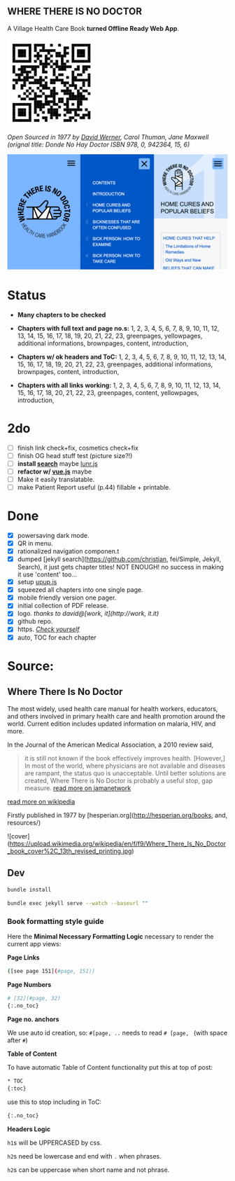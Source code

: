 WHERE THERE IS NO DOCTOR
---
A Village Health Care Book **turned Offline Ready Web App**.

![qr link](qr.jpg)

_Open Sourced in 1977 by [David Werner](http://davidbwerner.info/), Carol Thuman, Jane Maxwell
(orignal title: Donde No Hay Doctor ISBN	978, 0, 942364, 15, 6)_


![app logo](screen.gif)


# Status

- **Many chapters to be checked**

- **Chapters with full text and page no.s:** 1, 2, 3, 4, 5, 6, 7, 8, 9, 10, 11, 12, 13, 14, 15, 16, 17, 18, 19, 20, 21, 22, 23, greenpages, yellowpages, additional informations, brownpages, content, introduction,

- **Chapters w/ ok headers and ToC:** 1, 2, 3, 4, 5, 6, 7, 8, 9, 10, 11, 12, 13, 14, 15, 16, 17, 18, 19, 20, 21, 22, 23, greenpages, additional informations, brownpages, content, introduction,

- **Chapters with all links working:**  1, 2, 3, 4, 5, 6, 7, 8, 9, 10, 11, 12, 13, 14, 15, 16, 17, 18, 20, 21, 22, 23, greenpages, content, yellowpages, introduction,


# 2do

- [ ] finish link check+fix, cosmetics check+fix
- [ ] finish OG head stuff test (picture size?!)
- [ ] **install [search](https://github.com/olivernn/lunr.js)** maybe [lunr.js](http://lunrjs.com/)
- [ ] **refactor w/ [vue.js](https://github.com/vuejs/vue)** maybe
- [ ] Make it easily translatable.
- [ ] make Patient Report useful (p.44) fillable + printable.

# Done

- [X] powersaving dark mode.
- [X] QR in menu.
- [X] rationalized navigation componen.t
- [X]  dumped [jekyll search](https://github.com/christian, fei/Simple, Jekyll, Search), it just gets chapter titles! NOT ENOUGH! no success in making it use 'content' too...
- [X] setup [upup.js](https://github.com/TalAter/UpUp)
- [X] squeezed all chapters into one single page.
- [X] mobile friendly version one pager.
- [X] initial collection of PDF release.
- [X] logo. _thanks to david@[work, it](http://work, it.it)_
- [X] github repo.
- [X] https. _[Check yourself](https://junglesta.github.io/wherenodoctor/)_
- [X] auto, TOC for each chapter

# Source:

## Where There Is No Doctor

The most widely, used health care manual for health workers, educators, and others involved in primary health care and health promotion around the world. Current edition includes updated information on malaria, HIV, and more.


In the Journal of the American Medical Association, a 2010 review said,

>it is still not known if the book effectively improves health. [However,] In most of the world, where physicians are not available and diseases are rampant, the status quo is unacceptable. Until better solutions are created, Where There is No Doctor is probably a useful stop, gap measure. [read more on jamanetwork](https://dx.doi.org/10.1001%2Fjama.2010.244)

[read more on wikipedia](https://en.wikipedia.org/wiki/Where_There_Is_No_Doctor)

Firstly published in 1977 by [hesperian.org](http://hesperian.org/books, and, resources/)

![cover] (https://upload.wikimedia.org/wikipedia/en/f/f9/Where_There_Is_No_Doctor_book_cover%2C_13th_revised_printing.jpg)


## Dev


```sh
bundle install
```

```sh
bundle exec jekyll serve --watch --baseurl ""
```

### Book formatting style guide

Here the **Minimal Necessary Formatting Logic** necessary to render the current app views:

**Page Links**
```sh
([see page 151](#page, 151))
```

**Page Numbers**
```sh
# [32](#page, 32)
{:.no_toc}
```

**Page no. anchors**

We use auto id creation, so:
`#[page, ..` needs to read `# [page, ` (with space after `#`)


**Table of Content**

To have automatic Table of Content functionality put this at top of post:

```sh
* TOC
{:toc}
```
use this to stop including in ToC:

```sh
{:.no_toc}
```

**Headers Logic**

  `h1`s will be UPPERCASED by css.

  `h2`s need be lowercase and end with `.` when phrases.

  `h2`s can be uppercase when short name and not phrase.
